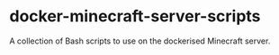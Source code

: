# docker-minecraft-server-scripts
A collection of Bash scripts to use on the dockerised Minecraft server.
